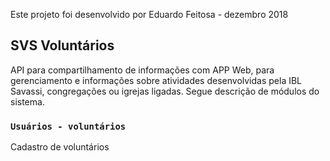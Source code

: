 Este projeto foi desenvolvido por Eduardo Feitosa - dezembro 2018

## SVS Voluntários

API para compartilhamento de informações com APP Web, para gerenciamento e informações sobre atividades desenvolvidas pela IBL Savassi, congregações ou igrejas ligadas. Segue descrição de módulos do sistema.

### `Usuários - voluntários`

Cadastro de voluntários
